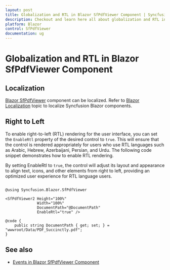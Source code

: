 ```yaml
---
layout: post
title: Globalization and RTL in Blazor SfPdfViewer Component | Syncfusion
description: Checkout and learn here all about globalization and RTL in Syncfusion Blazor SfPdfViewer component and more.
platform: Blazor
control: SfPdfViewer
documentation: ug
---
```


# Globalization and RTL in Blazor SfPdfViewer Component

## Localization

[Blazor SfPdfViewer](https://www.syncfusion.com/blazor-components/blazor-pdf-viewer) component can be localized. Refer to [Blazor Localization](https://blazor.syncfusion.com/documentation/common/localization) topic to localize Syncfusion Blazor components.

## Right to Left

To enable right-to-left (RTL) rendering for the user interface, you can set the `EnableRtl` property of the desired control to `true`. This will ensure that the control is rendered appropriately for users who use RTL languages such as Arabic, Hebrew, Azerbaijani, Persian, and Urdu. The following code snippet demonstrates how to enable RTL rendering.

By setting EnableRtl to `true`, the control will adjust its layout and appearance to align text, icons, and other elements from right to left, providing an optimized user experience for RTL language users.

```cshtml

@using Syncfusion.Blazor.SfPdfViewer

<SfPdfViewer2 Height="100%"
              Width="100%"
              DocumentPath="@DocumentPath"
              EnableRtl="true" />

@code {
    public string DocumentPath { get; set; } = "wwwroot/Data/PDF_Succinctly.pdf";
}

```

## See also

* [Events in Blazor SfPdfViewer Component](./events)